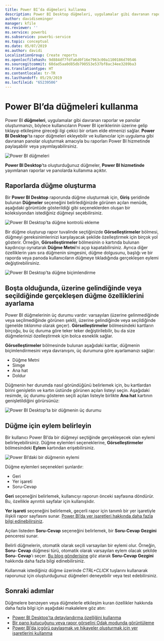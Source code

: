 ```yaml
---
title: Power BI’da düğmeleri kullanma
description: Power BI Desktop düğmeleri, uygulamalar gibi davranan raporlarla panolar hazırlamanızı ve kullanıcılarla olan etkileşimi güçlendirmenizi sağlar
author: davidiseminger
manager: kfile
ms.reviewer: ''
ms.service: powerbi
ms.subservice: powerbi-service
ms.topic: conceptual
ms.date: 05/07/2019
ms.author: davidi
LocalizationGroup: Create reports
ms.openlocfilehash: 9d884df7fdfa6d0f16e7963c00a1100186d70546
ms.sourcegitcommit: 60dad5aa0d85db790553e537bf8ac34ee3289ba3
ms.translationtype: HT
ms.contentlocale: tr-TR
ms.lasthandoff: 05/29/2019
ms.locfileid: "65239506"
---
```

# <a name="using-buttons-in-power-bi"></a>Power BI’da düğmeleri kullanma
Power BI **düğmeleri**, uygulamalar gibi davranan raporlar ve panolar oluşturmanızı, böylece kullanıcıların Power BI içeriklerinin üzerine gelip tıklayıp etkileşime gireceği ilgi çekici bir ortam elde etmenizi sağlar. **Power BI Desktop**’ta rapor düğmeleri ekleyebilir ve kullanıcılar için uygulama gibi davranan panolar oluşturmak amacıyla bu raporları Power BI hizmetinde paylaşabilir veya yayımlayabilirsiniz.

![Power BI düğmeleri](media/desktop-buttons/desktop-buttons_01.png)

**Power BI Desktop**’ta oluşturduğunuz düğmeler, **Power BI hizmetinde** yayımlanan raporlar ve panolarda kullanıma açıktır.

## <a name="creating-buttons-in-reports"></a>Raporlarda düğme oluşturma
Bir **Power BI Desktop** raporunda düğme oluşturmak için, **Giriş** şeridinde bulunan **Düğmeler** seçeneğini belirlediğinizde görünen açılan menüde, aşağıdaki görüntüde gösterildiği gibi seçeneklerden oluşan bir koleksiyondan istediğiniz düğmeyi seçebilirsiniz. 

![Power BI Desktop’ta düğme kontrolü ekleme](media/desktop-buttons/desktop-buttons_02.png)

Bir düğme oluşturup rapor tuvalinde seçtiğinizde **Görselleştirmeler** bölmesi, düğmeyi gereksinimlerinizi karşılayacak şekilde özelleştirmek için birçok yol gösterir. Örneğin, **Görselleştirmeler** bölmesinin o kartında bulunan kaydırıcıyı oynatarak **Düğme Metni**’ni açıp kapatabilirsiniz. Ayrıca diğer özelliklerin yanı sıra düğmenin simgesini, düğme dolgusunu, başlığı ve bir raporda veya panoda kullanıcıların düğmeye tıkladığında gerçekleşen eylemi değiştirebilirsiniz.

![Power BI Desktop’ta düğme biçimlendirme](media/desktop-buttons/desktop-buttons_03.png)

## <a name="set-button-properties-when-idle-hovered-over-or-selected"></a>Boşta olduğunda, üzerine gelindiğinde veya seçildiğinde gerçekleşen düğme özelliklerini ayarlama

Power BI düğmelerinin üç durumu vardır: varsayılan (üzerine gelinmediğinde veya seçilmediğinde görünen şekli), üzerine gelindiğinde veya seçildiğinde (genelde *tıklanma* olarak geçer). **Görselleştirmeler** bölmesindeki kartların birçoğu, bu üç duruma göre teker teker değiştirilebilir, bu da size düğmelerinizi özelleştirmek için bolca esneklik sağlar.

**Görselleştirmeler** bölmesinde bulunan aşağıdaki kartlar, düğmenin biçimlendirmesini veya davranışını, üç durumuna göre ayarlamanızı sağlar:

* Düğme Metni
* Simge
* Ana hat
* Doldur

Düğmenin her durumda nasıl göründüğünü belirlemek için, bu kartlardan birini genişletin ve kartın üstünde görünen açılan listeyi seçin. Aşağıdaki resimde, üç durumu gösteren seçili açılan listeyle birlikte **Ana hat** kartının genişletildiğini görürsünüz:

![Power BI Desktop’ta bir düğmenin üç durumu](media/desktop-buttons/desktop-buttons_04.png)


## <a name="select-the-action-for-a-button"></a>Düğme için eylem belirleyin

Bir kullanıcı Power BI’da bir düğmeyi seçtiğinde gerçekleşecek olan eylemi belirleyebilirsiniz. Düğme eylemleri seçeneklerine, **Görselleştirmeler** bölmesindeki **Eylem** kartından erişebilirsiniz.

![Power BI’daki bir düğmenin eylemi](media/desktop-buttons/desktop-buttons_05.png)

Düğme eylemleri seçenekleri şunlardır:

* Geri
* Yer işareti
* Soru-Cevap

**Geri** seçeneğini belirlemek, kullanıcıyı raporun önceki sayfasına döndürür. Bu, özellikle ayrıntılı sayfalar için kullanışlıdır.

**Yer işareti** seçeneğini belirlemek, geçerli rapor için tanımlı bir yer işaretiyle ilişkili rapor sayfasını sunar. [Power BI’da yer işaretleri hakkında daha fazla bilgi edinebilirsiniz](desktop-bookmarks.md). 

Açılan listeden **Soru-Cevap** seçeneğini belirlemek, bir **Soru-Cevap Gezgini** penceresi sunar. 

Belirli düğmelerin, otomatik olarak seçili varsayılan bir eylemi olur. Örneğin, **Soru- Cevap** düğmesi türü, otomatik olarak varsayılan eylem olacak şekilde **Soru- Cevap**’ı seçer. [Bu blog gönderisine](https://powerbi.microsoft.com/blog/power-bi-desktop-april-2018-feature-summary/#Q&AExplorer) göz atarak **Soru-Cevap Gezgini** hakkında daha fazla bilgi edinebilirsiniz.

Kullanmak istediğiniz düğme üzerinde *CTRL+CLICK* tuşlarını kullanarak raporunuz için oluşturduğunuz düğmeleri deneyebilir veya test edebilirsiniz. 

## <a name="next-steps"></a>Sonraki adımlar
Düğmelere benzeyen veya düğmelerle etkileşim kuran özellikler hakkında daha fazla bilgi için aşağıdaki makalelere göz atın:

* [Power BI Desktop'ta detaylandırma özelliğini kullanma](desktop-drillthrough.md)
* [Bir pano kutucuğunu veya rapor görselini Odak modunda görüntüleme](consumer/end-user-focus.md)
* [Power BI’da içgörü paylaşmak ve hikayeler oluşturmak için yer işaretlerini kullanma](desktop-bookmarks.md)

